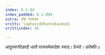 ```yaml
---
index: 6.1.94
index_padded: 6.1.094
sutra: एङि पररूपम्
vritti: laghusiddhantakaumudi
vrittiindex: 38

---
```

आदुपसर्गादेङादौ धातौ पररूपमेकादेशः स्यात्। प्रेजते। उपोषति॥